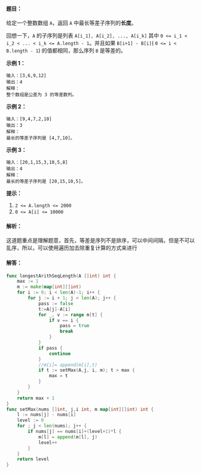 #### 题目：

给定一个整数数组 `A`，返回 `A` 中最长等差子序列的**长度**。

回想一下，`A` 的子序列是列表 `A[i_1], A[i_2], ..., A[i_k]` 其中 `0 <= i_1 < i_2 < ... < i_k <= A.length - 1`。并且如果 `B[i+1] - B[i]`( `0 <= i < B.length - 1`) 的值都相同，那么序列 `B` 是等差的。

**示例 1：**

```
输入：[3,6,9,12]
输出：4
解释： 
整个数组是公差为 3 的等差数列。
```

**示例 2：**

```
输入：[9,4,7,2,10]
输出：3
解释：
最长的等差子序列是 [4,7,10]。
```

**示例 3：**

```
输入：[20,1,15,3,10,5,8]
输出：4
解释：
最长的等差子序列是 [20,15,10,5]。
```

**提示：**

1. `2 <= A.length <= 2000`
2. `0 <= A[i] <= 10000`

#### 解析：

这道题重点是理解题意，首先，等差是序列不是排序，可以中间间隔，但是不可以乱序，所以，可以使用遍历加去除重复计算的方式来进行

#### 解答：

```go
func longestArithSeqLength(A []int) int {
	max := 1
	m := make(map[int][]int)
	for i := 0; i < len(A)-1; i++ {
		for j := i + 1; j < len(A); j++ {
			pass := false
			t:=A[j]-A[i]
			for _, v := range m[t] {
				if v == i {
					pass = true
					break
				}
			}
			if pass {
				continue
			}
			//m[i]= append(m[i],t)
			if t := setMax(A,j, i, m); t > max {
				max = t
			}
		}
	}
	return max + 1
}
func setMax(nums []int, j,i int, m map[int][]int) int {
	l := nums[j] - nums[i]
	level := 0
	for ; j < len(nums); j++ {
		if nums[j] == nums[i]+(level+1)*l {
			m[l] = append(m[l], j)
			level++
		}
	}
	return level
}
```

